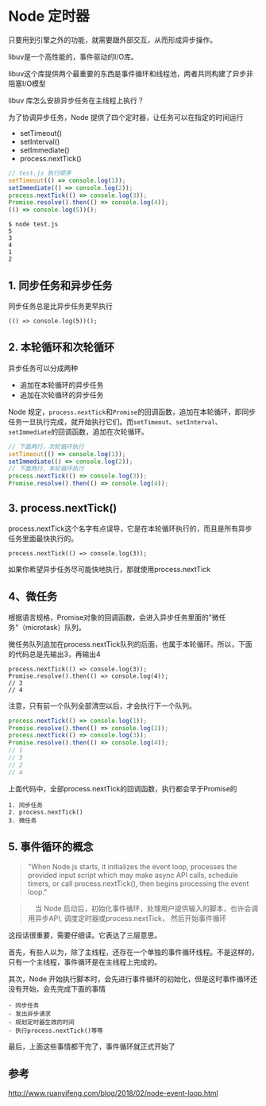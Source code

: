 # Node 定时器
只要用到引擎之外的功能，就需要跟外部交互，从而形成异步操作。

libuv是一个高性能的，事件驱动的I/O库。

libuv这个库提供两个最重要的东西是事件循环和线程池，两者共同构建了异步非阻塞I/O模型

libuv 库怎么安排异步任务在主线程上执行？

为了协调异步任务，Node 提供了四个定时器，让任务可以在指定的时间运行
- setTimeout()
- setInterval()
- setImmediate()
- process.nextTick()

```javascript
// test.js 执行顺序
setTimeout(() => console.log(1));
setImmediate(() => console.log(2));
process.nextTick(() => console.log(3));
Promise.resolve().then(() => console.log(4));
(() => console.log(5))();
```
```
$ node test.js
5
3
4
1
2
```

## 1. 同步任务和异步任务
同步任务总是比异步任务更早执行
```
(() => console.log(5))();
```

## 2. 本轮循环和次轮循环
异步任务可以分成两种
- 追加在本轮循环的异步任务
- 追加在次轮循环的异步任务

Node 规定，`process.nextTick`和`Promise`的回调函数，追加在本轮循环，即同步任务一旦执行完成，就开始执行它们。而`setTimeout`、`setInterval`、`setImmediate`的回调函数，追加在次轮循环。

```javascript
// 下面两行，次轮循环执行
setTimeout(() => console.log(1));
setImmediate(() => console.log(2));
// 下面两行，本轮循环执行
process.nextTick(() => console.log(3));
Promise.resolve().then(() => console.log(4));
```

## 3. process.nextTick()

process.nextTick这个名字有点误导，它是在本轮循环执行的，而且是所有异步任务里面最快执行的。

```
process.nextTick(() => console.log(3));
```
如果你希望异步任务尽可能快地执行，那就使用process.nextTick

## 4、微任务
根据语言规格，Promise对象的回调函数，会进入异步任务里面的"微任务"（microtask）队列。

微任务队列追加在process.nextTick队列的后面，也属于本轮循环。所以，下面的代码总是先输出3，再输出4
```
process.nextTick(() => console.log(3));
Promise.resolve().then(() => console.log(4));
// 3
// 4
```
注意，只有前一个队列全部清空以后，才会执行下一个队列。
```javascript
process.nextTick(() => console.log(1));
Promise.resolve().then(() => console.log(2));
process.nextTick(() => console.log(3));
Promise.resolve().then(() => console.log(4));
// 1
// 3
// 2
// 4
```
上面代码中，全部process.nextTick的回调函数，执行都会早于Promise的

```
1. 同步任务
2. process.nextTick()
3. 微任务
```

## 5. 事件循环的概念
> "When Node.js starts, it initializes the event loop, processes the provided input script which may make async API calls, schedule timers, or call process.nextTick(), then begins processing the event loop."

>　当 Node 启动后，初始化事件循环，处理用户提供输入的脚本，也许会调用异步API, 调度定时器或process.nextTick， 然后开始事件循环

这段话很重要，需要仔细读。它表达了三层意思。

首先，有些人以为，除了主线程，还存在一个单独的事件循环线程。不是这样的，只有一个主线程，事件循环是在主线程上完成的。

其次，Node 开始执行脚本时，会先进行事件循环的初始化，但是这时事件循环还没有开始，会先完成下面的事情

```
- 同步任务
- 发出异步请求
- 规划定时器生效的时间
- 执行process.nextTick()等等
```

最后，上面这些事情都干完了，事件循环就正式开始了

## 参考
http://www.ruanyifeng.com/blog/2018/02/node-event-loop.html